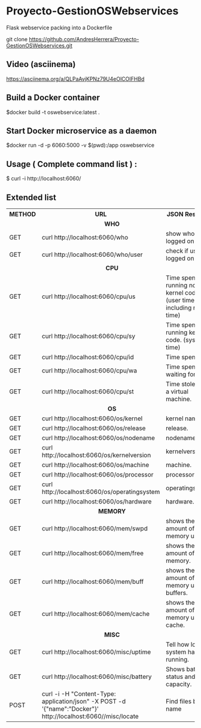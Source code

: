 # Proyecto-GestionOSWebservices
Flask webservice packing into a Dockerfile

git clone https://github.com/AndresHerrera/Proyecto-GestionOSWebservices.git

## Video (asciinema)

https://asciinema.org/a/QLPaAvjKPNz79U4eOlCOIFHBd


## Build a  Docker container

$docker build -t oswebservice:latest .

## Start Docker microservice as a daemon

$docker run -d -p 6060:5000 -v $(pwd):/app oswebservice

## Usage  ( Complete command list ) :

$ curl -i http://localhost:6060/

## Extended list

<table style='width:100%'><tr><th>METHOD</th><th>URL</th><th>JSON Response</th></tr><tr><td colspan=3 align=center><b>WHO</b></td></tr><tr><td>GET</td><td>curl http://localhost:6060/who</td><td>show who is logged on</td></tr><tr><td>GET</td><td>curl http://localhost:6060/who/user</td><td>check if user is logged on</td></tr><tr><td colspan=3 align=center><b>CPU</b></td></tr><tr><td>GET</td><td>curl http://localhost:6060/cpu/us</td><td>Time spent running non-kernel code.  (user time, including nice time)</td></tr><tr><td>GET</td><td>curl http://localhost:6060/cpu/sy</td><td>Time spent running kernel code.  (system time)</td></tr><tr><td>GET</td><td>curl http://localhost:6060/cpu/id</td><td>Time spent idle.</td></tr><tr><td>GET</td><td>curl http://localhost:6060/cpu/wa</td><td>Time spent waiting for IO.</td></tr><tr><td>GET</td><td>curl http://localhost:6060/cpu/st</td><td>Time stolen from a virtual machine.</td></tr><tr><td colspan=3 align=center><b>OS</b></td></tr><tr><td>GET</td><td>curl http://localhost:6060/os/kernel</td><td>kernel name.</td></tr><tr><td>GET</td><td>curl http://localhost:6060/os/release</td><td>release.</td></tr><tr><td>GET</td><td>curl http://localhost:6060/os/nodename</td><td>nodename.</td></tr><tr><td>GET</td><td>curl http://localhost:6060/os/kernelversion</td><td>kernelversion.</td></tr><tr><td>GET</td><td>curl http://localhost:6060/os/machine</td><td>machine.</td></tr><tr><td>GET</td><td>curl http://localhost:6060/os/processor</td><td>processor.</td></tr><tr><td>GET</td><td>curl http://localhost:6060/os/operatingsystem</td><td>operatingsystem.</td></tr><tr><td>GET</td><td>curl http://localhost:6060/os/hardware</td><td>hardware.</td></tr><tr><td colspan=3 align=center><b>MEMORY</b></td></tr><tr><td>GET</td><td>curl http://localhost:6060/mem/swpd</td><td>shows the amount of virtual memory used.</td></tr><tr><td>GET</td><td>curl http://localhost:6060/mem/free</td><td>shows the amount of idle memory.</td></tr><tr><td>GET</td><td>curl http://localhost:6060/mem/buff</td><td>shows the amount of memory used as buffers.</td></tr><tr><td>GET</td><td>curl http://localhost:6060/mem/cache</td><td>shows the amount of memory used as cache.</td></tr><tr><td colspan=3 align=center><b>MISC</b></td></tr><tr><td>GET</td><td>curl http://localhost:6060/misc/uptime</td><td>Tell how long the system has been running.</td></tr><tr><td>GET</td><td>curl http://localhost:6060/misc/battery</td><td>Shows battery status and capacity.</td></tr><tr><td>POST</td><td>curl -i -H "Content-Type: application/json" -X POST -d '{"name":"Docker"}' http://localhost:6060//misc/locate</td><td>Find files by name </td></tr></table>



